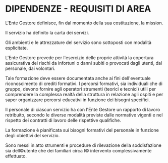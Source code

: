 # DIPENDENZE - REQUISITI DI AREA
L'Ente Gestore definisce, fin dal momento della sua costituzione, la mission.

Il servizio ha definito la carta dei servizi.

Gli ambienti e le attrezzature del servizio sono sottoposti con modalità esplicitate.

L'Ente Gestore prevede per l'esercizio delle proprie attività la copertura assicurativa dei rischi da infortuni o danni subiti o provocati dagli utenti, dal personale, dai volontari.

Tale formazione deve essere documentata anche ai fini dell'eventuale riconoscimento di crediti formativi. I percorsi formativi, sia individuali che di gruppo, devono fornire agli operatori strumenti (teorici e tecnici) utili per comprendere la complessa realtà della struttura in relazione agli ospiti e per saper organizzare percorsi educativi in funzione dei bisogni specifici.

Il personale di ciascun servizio ha con l'Ente Gestore un rapporto di lavoro retribuito, secondo le diverse modalità previste dalle normative vigenti e nel rispetto dei contratti di lavoro delle rispettive qualifiche.

La formazione è pianificata sui bisogni formativi del personale in funzione degli obiettivi del servizio.

Sono messi in atto strumenti e procedure di rilevazione della soddisfazione sia dell©utente che dei familiari circa l© intervento complessivamente effettuato.